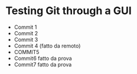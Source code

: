 # Testing Git through a GUI

- Commit 1
- Commit 2
- Commit 3
- Commit 4 (fatto da remoto)
- COMMIT5
- Commit6 fatto da prova
- Commit7 fatto da prova